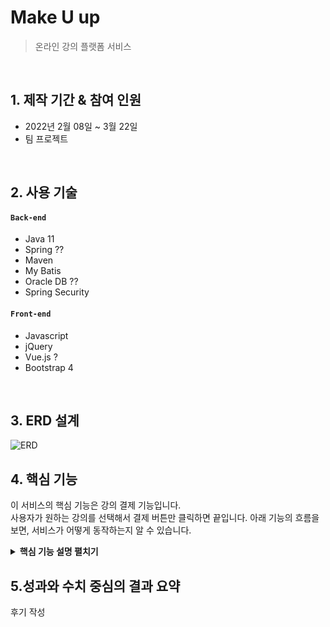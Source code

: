 # Make U up
> 온라인 강의 플랫폼 서비스  

</br>

## 1. 제작 기간 & 참여 인원
- 2022년 2월 08일 ~ 3월 22일
- 팀 프로젝트

</br>

## 2. 사용 기술
#### `Back-end`
  - Java 11
  - Spring ??
  - Maven
  - My Batis
  - Oracle DB ??
  - Spring Security
#### `Front-end`
  - Javascript
  - jQuery
  - Vue.js ?
  - Bootstrap 4

</br>

## 3. ERD 설계
![ERD](https://user-images.githubusercontent.com/86578586/226083753-7ca454fc-3b9f-4041-a443-dfdc442cd633.png)

## 4. 핵심 기능
이 서비스의 핵심 기능은 강의 결제 기능입니다.  
사용자가 원하는 강의를 선택해서 결제 버튼만 클릭하면 끝입니다.
아래 기능의 흐름을 보면, 서비스가 어떻게 동작하는지 알 수 있습니다.

<details>
<summary><b>핵심 기능 설명 펼치기</b></summary>
<div markdown="1">

### 4.1. 전체 흐름
![전체흐름도](https://user-images.githubusercontent.com/86578586/226525871-60bb2735-1bfe-4311-965e-771a943b87bd.png)

### 4.2. 사용자 요청 :pushpin: [코드 확인](https://github.com/twingtwing/MUU/blob/master/src/main/webapp/WEB-INF/views/main/lecture/lecP.jsp)
![정규식 체크](https://user-images.githubusercontent.com/86578586/226526814-76f2613f-d370-4ca5-b22b-efb55d481656.png)

  - 정규식 체크 : Vue.js로 렌더링된 화면단에서, 사용자가 등록한 정보를 정규식으로 환영합니다.
    
![비동기 요청](https://user-images.githubusercontent.com/86578586/226526935-0eb740a6-c42c-46e3-b9ff-d40bc9a161ed.png)
  
  - Ajax 비동기 요청 : 강의를 결제하는 POST요청을 비동기로 보냅니다.
  
### 4.3. Controller

![](https://zuminternet.github.io/images/portal/post/2019-04-22-ZUM-Pilot-integer/flow_controller.png)

- **요청 처리** :pushpin: [코드 확인](https://github.com/Integerous/goQuality/blob/b2c5e60761b6308f14eebe98ccdb1949de6c4b99/src/main/java/goQuality/integerous/controller/PostRestController.java#L55)
  - Controller에서는 요청을 화면단에서 넘어온 요청을 받고, Service 계층에 로직 처리를 위임합니다.

- **결과 응답** :pushpin: [코드 확인]()
  - Service 계층에서 넘어온 로직 처리 결과(메세지)를 화면단에 응답해줍니다.

### 4.4. Service

![](https://zuminternet.github.io/images/portal/post/2019-04-22-ZUM-Pilot-integer/flow_service1.png)

- **Http 프로토콜 추가 및 trim()** :pushpin: [코드 확인]()
  - 사용자가 URL 입력 시 Http 프로토콜을 생략하거나 공백을 넣은 경우,  
  올바른 URL이 될 수 있도록 Http 프로토콜을 추가해주고, 공백을 제거해줍니다.

- **URL 접속 확인** :pushpin: [코드 확인]()
  - 화면단에서 모양새만 확인한 URL이 실제 리소스로 연결되는지 HttpUrlConnection으로 테스트합니다.
  - 이 때, 빠른 응답을 위해 Request Method를 GET이 아닌 HEAD를 사용했습니다.
  - (HEAD 메소드는 GET 메소드의 응답 결과의 Body는 가져오지 않고, Header만 확인하기 때문에 GET 메소드에 비해 응답속도가 빠릅니다.)

  ![](https://zuminternet.github.io/images/portal/post/2019-04-22-ZUM-Pilot-integer/flow_service2.png)

- **Jsoup 이미지, 제목 파싱** :pushpin: [코드 확인]()
  - URL 접속 확인결과 유효하면 Jsoup을 사용해서 입력된 URL의 이미지와 제목을 파싱합니다.
  - 이미지는 Open Graphic Tag를 우선적으로 파싱하고, 없을 경우 첫 번째 이미지와 제목을 파싱합니다.
  - 컨텐츠에 이미지가 없을 경우, 미리 설정해둔 기본 이미지를 사용하고, 제목이 없을 경우 생략합니다.


### 4.5. Repository

![](https://zuminternet.github.io/images/portal/post/2019-04-22-ZUM-Pilot-integer/flow_repo.png)

- **컨텐츠 저장** :pushpin: [코드 확인]()
  - URL 유효성 체크와 이미지, 제목 파싱이 끝난 컨텐츠는 DB에 저장합니다.
  - 저장된 컨텐츠는 다시 Repository - Service - Controller를 거쳐 화면단에 송출됩니다.

</div>
</details>

## 5.성과와 수치 중심의 결과 요약
후기 작성
